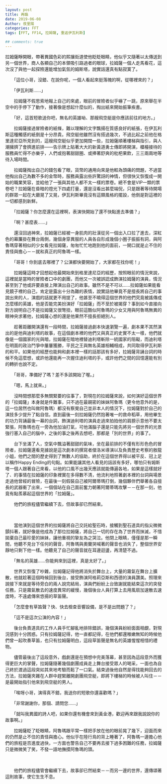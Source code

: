 ```yaml
---
layout: post
title: 再臨
date: 2019-06-08
Author: 夜里陽
categories: FFT
tags: [FFT, FF14, 拉姆薩, 重返伊瓦利斯]

## comments: true
---
```



​	拉姆薩睜開眼，帶著異國色彩的熙攘街道使他眨眨眼睛，他似乎又隨著以太傳送到另一個世界，商人各顯自己的本領吸引路過者的眼球，拉姆薩一個人走馬看花，這次沒了與他一起探險還能增加氣氛的姆斯塔，說實話還真有點寂寞了。

　　「這位小哥，沒錯、在說你呢，一個人看起來挺落魄的啊，從哪裡來的？」

　　「伊瓦利斯……」

　　拉姆薩不假思索地報上自己的來處，眼前的冒險者似乎嚇了一跳，原來舉在半空中的手停下了動作，接著像是想起什麼似的，掏出紙來開始振筆疾書。


　　「好，這首短歌送你吧，無名的英雄呦、那艘飛空艇是你應該前往的地方。」

　　拉姆薩接過冒險者的紙條，難以理解的文字飄揚在質感良好的紙張，在伊瓦利斯這種觸感的紙倒是十分昂貴。飛空艇他雖然沒有搭過幾次，不過比起之前他在格里達尼亞所見到的，這艘飛空艇似乎更加開闊一些，拉姆薩順著樓梯與指引，與人潮擁擠了會擠進前排——告示牌上貼著大大的新黃道勇士傳即將開演，櫃檯接待的服務員忙得不亦樂乎，人們或抱著甜甜圈、或捧著舒爽的枇杷果飲，三三兩兩地等待入場時間。

　　拉姆薩掏出自己的錢包看了眼，貨幣的通用向來是他較為頭痛的問題，不過當他掏出自己為數不多的金幣時，服務員露出些許驚訝的神情，但很快又恢復成一開始的職業笑容，並給他了一張與其他人都不太一樣的票卷。總不會是VIP一類的票卷吧？拉姆薩在昏暗的燈光下四處打量，還是沒看出甚麼端倪，只是跟著等待開場的群眾一起在大廳晃了又晃，伊瓦利斯畢竟沒有這類風格的擺設，他倒是對這裡的一切都感到新鮮。


　　「拉姆薩？你怎麼還在這裡啊，表演快開始了還不快點進去準備？」

　　「啊？甚麼表……」

　　還沒回過神來，拉姆薩已經被一身肌肉的壯漢從另一個出入口拉了進去，深紅色的幕簾掛在舞台兩側，幾個身穿異服的人員各自形成幾個小圈子振振有詞，與阿魯瑪穿著相似的少女看見拉姆薩，匆匆忙忙地跑到他的面前，一開口就是止不住的責怪與擔心－－就和真正的阿魯瑪一樣。


　　「哥哥！你到底去哪裡了？公演都快要開始了，大家都在找你呢！」

　　拉姆薩這時才回想起他最開始來到格里達尼亞的經歷，按照眼前的情況來說，這裡就是當時的冒險者口中的劇團，而他又一次被誤認成飾演拉姆薩的演員，情況甚至到了他或許要直接上陣演出自己的故事。雖然不是不可以……拉姆薩如果能看見鏡子裡的自己，肯定是露出十分為難的表情，說實話他畢竟不是擅長將自己的事說出來的人，演戲的話就更不用提了，他甚至不曉得這個世界的他們究竟被謠傳成怎麼樣的英雄，他是否能完美扮演好「拉姆薩」而不至於被揭穿？事到如今直接向對方說明自己不是拉姆薩又很彆扭，眼前這酷似阿魯瑪的少女又用與阿魯瑪無異的眼神央求著他，拉姆薩心想的還是他果然不擅長拒絕別人。

　　趁著距離開演還有一段時間，拉姆薩接過劇本快速瀏覽一遍，劇本果不其然演出的是他與迪利塔的故事，在這個劇本裡的他們又與真正的史實不太一樣，他們就像是一個國家的光與暗，拉姆薩在暗地裡替迪利塔斬除一統國家的阻礙，而迪利塔在明面的政治鬥爭中屢屢獲勝，平民之王與無名英雄相輔相成，共同取得伊瓦利斯的和平。如果他的經歷也能夠和劇本裡一樣的話那該有多好，拉姆薩背誦台詞的時候不免這麼想，或許他還能再一次握住迪利塔的手，或許他們之間的回憶還能有別的轉折也說不定。


　　「哥哥，準備好了嗎？差不多該開始了喔。」

　　「嗯，馬上就來。」

　　沒時間想那麼多無關緊要的往事了，對現在的拉姆薩來說，如何演好這個世界的「拉姆薩」本身就是件難事，只不過在最親密的妹妹阿魯瑪（更令他意外的是，這一位居然也叫做阿魯瑪）都沒有察覺自己並非本人的情況下，拉姆薩對於自己的演技多少提升了點自信。直到最後一刻拉姆薩仍然抱著唯一的救命稻草，用他畢生的功力背誦最後一幕的台詞，飾演迪利塔的演員走過來拍拍他的肩膀示意他不要太緊張，阿魯瑪也在一旁為他加油打氣，可他滿腦子還是只能先將另一個世界的光景強行塞入自己的腦中，之後的事之後再去想吧，那都是「別的世界」的事了。

　　台下坐滿了人，空氣中飄溢著甜甜的氣味，坐在最前排的不僅有形形色色的冒險者，拉姆薩還看見據說是這次劇本的撰寫者傑洛米導演以及負責歷史考察的敖龍小姐，他們之間的歷史得到了無數人的協助，終於在這個世界得以被平反、冠上足以稱作Happy Ending的句點。如果能讓其他人看見的話該有多好，哪怕只有姆斯塔一個人跟著自己來看，以他的口風不出幾天應該就能傳遍各地，如果是這樣就好了、的事情在拉姆薩的印象裡實在多得數不清，他流利地照著劇本裡的台詞與場景走過他曾經的冒險，在最後一刻假裝自己被阿爾蒂瑪打倒，幾個夥伴們舉著各自擅長的武器衝了出來，一個個站在自己面前奮力朝著阿爾蒂瑪攻擊－－在那一刻，他竟有點羨慕起這個世界的「拉姆薩」。






　　他們的旅程儘管繼續下去，但故事卻已然結束。

　　
  
  

　　當他演到這個世界的拉姆薩將自己交託給聖石時，接觸到聖石道具的指尖微微顫抖著，就好像是他成為了那位拉姆薩，將自己一切的存在為了世界而抹滅，不惜拋棄自己最珍愛的妹妹，讓他重視的摯友為之哭泣。他閉上眼睛，僅僅是那一瞬間，他聽不見台下任何的聲音，阿魯瑪與奧蘭哭喊著的聲音也消失了，整個世界安靜地只剩下他一樣。他聽見了自己的聲音就在耳邊迴盪，再清楚不過。






　　「無名的英雄……你能夠來到這裡，真是太好了。」





　　世界又恢復了吵雜，拉姆薩記得他將消失於舞台上，大量的霧氣在舞台上擴散，他就趁著這個時候回到後台，接受飾演阿格莉亞斯和西德的演員讚美。照理來說接下來就是等待旁白的兩人說完結局，演員們紛紛上台致謝就能結束這次的突發任務，只是霧氣散去的速度異常的緩慢，幾個後台人員打算上去用風扇加速散去速度時，不遠處傳來悠揚的草笛聲。


　　「怎麼會有草笛聲？快、快去檢查音響設備，是不是出問題了？」

　　「這不是這次公演的內容！」

　　後台負責道具的工作人員手忙腳亂地排除錯誤，幾個演員紛紛面面相覷，對現況感到十分困惑。只有拉姆薩記得，他一直都記得，在他們都還稚嫩無知的時候他們曾一起吹奏草笛，也只有拉姆薩明白，這段草笛聲是無名的英雄惺惺相惜的禮物。

　　儘管最後出了這段意外，戲劇還是在預想中完美落幕，甚至因為這段意外而獲得更巨大的掌聲，拉姆薩隨著幾個劇團成員走上舞台接受眾人的喝采，一面也為自己終於渡過這段突如其來地考驗而鬆了一口氣。結束過後他自然是得找能夠回去的方法，拉姆薩夾雜在人群中趕緊離開劇團飛空艇，即將下樓梯的時候被人叫住－－是最開始指引他來到飛空艇的男人。

　　「唉呀小哥，演得真不錯，我送你的短歌你還喜歡嗎？」

　　「非常謝謝你，那個、請問您……」

　　「就叫我異國的詩人吧，如果你還有機會來到黃金港，歡迎再來跟我說說你的故事啊。」

　　拉姆薩眨了眨眼睛，阿魯瑪跟平常一樣把手放在他的眼前晃了幾下，迎面而來的仍然是止不住的責怪與擔心。他似乎在陸行鳥的背上睡著了，阿魯瑪一邊擔心他們的旅程是否進度過快，一方面也警告自己不要再去接下過多困難的任務，拉姆薩只是微微笑了笑，不發一語地撫摸阿魯瑪的頭。

　　



　　他們的旅程儘管會繼續下去，故事卻已然結束－－而另一邊的世界，還傳頌著這則故事，使它生生不息。



